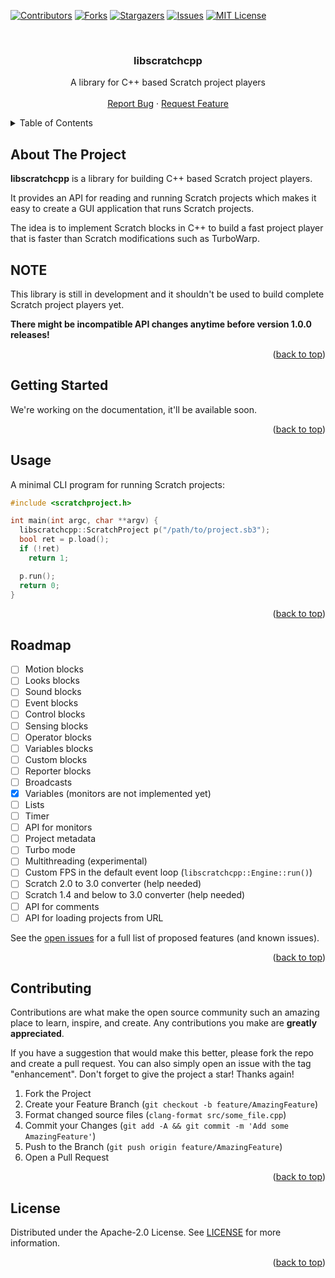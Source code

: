 <!-- Improved compatibility of back to top link: See: https://github.com/othneildrew/Best-README-Template/pull/73 -->
<a name="readme-top"></a>

<!-- PROJECT SHIELDS -->
<!--
*** I'm using markdown "reference style" links for readability.
*** Reference links are enclosed in brackets [ ] instead of parentheses ( ).
*** See the bottom of this document for the declaration of the reference variables
*** for contributors-url, forks-url, etc. This is an optional, concise syntax you may use.
*** https://www.markdownguide.org/basic-syntax/#reference-style-links
-->
[![Contributors][contributors-shield]][contributors-url]
[![Forks][forks-shield]][forks-url]
[![Stargazers][stars-shield]][stars-url]
[![Issues][issues-shield]][issues-url]
[![MIT License][license-shield]][license-url]



<!-- PROJECT LOGO -->
<br />
<div align="center">
  <!-- TODO: Add logo: <a href="https://github.com/scratchcpp/libscratchcpp">
    <img src="images/logo.png" alt="Logo" width="80" height="80">
  </a> -->

<h3 align="center">libscratchcpp</h3>

  <p align="center">
    A library for C++ based Scratch project players
    <br />
    <!-- TODO: Add link to documentation: <a href="https://github.com/scratchcpp/libscratchcpp"><strong>Explore the docs »</strong></a>
    <br /> -->
    <br />
    <a href="https://github.com/scratchcpp/libscratchcpp/issues">Report Bug</a>
    ·
    <a href="https://github.com/scratchcpp/libscratchcpp/issues">Request Feature</a>
  </p>
</div>



<!-- TABLE OF CONTENTS -->
<details>
  <summary>Table of Contents</summary>
  <ol>
    <li>
      <a href="#about-the-project">About The Project</a>
    </li>
    <li>
      <a href="#getting-started">Getting Started</a>
    </li>
    <li><a href="#usage">Usage</a></li>
    <li><a href="#roadmap">Roadmap</a></li>
    <li><a href="#contributing">Contributing</a></li>
    <li><a href="#license">License</a></li>
  </ol>
</details>



<!-- ABOUT THE PROJECT -->
## About The Project

**libscratchcpp** is a library for building C++ based Scratch project players.

It provides an API for reading and running Scratch projects which makes it easy
to create a GUI application that runs Scratch projects.

The idea is to implement Scratch blocks in C++ to build a fast project player
that is faster than Scratch modifications such as TurboWarp.

## NOTE
This library is still in development and it shouldn't be used
to build complete Scratch project players yet.

**There might be incompatible API changes anytime before version 1.0.0 releases!**

<p align="right">(<a href="#readme-top">back to top</a>)</p>



<!-- GETTING STARTED -->
## Getting Started

We're working on the documentation, it'll be available soon.
<!-- TODO: Add link to documentation -->

<p align="right">(<a href="#readme-top">back to top</a>)</p>



<!-- USAGE EXAMPLES -->
## Usage

A minimal CLI program for running Scratch projects:
```cpp
#include <scratchproject.h>

int main(int argc, char **argv) {
  libscratchcpp::ScratchProject p("/path/to/project.sb3");
  bool ret = p.load();
  if (!ret)
    return 1;

  p.run();
  return 0;
}
```

<!-- TODO: Add link to documentation -->

<p align="right">(<a href="#readme-top">back to top</a>)</p>



<!-- ROADMAP -->
## Roadmap

- [ ] Motion blocks
- [ ] Looks blocks
- [ ] Sound blocks
- [ ] Event blocks
- [ ] Control blocks
- [ ] Sensing blocks
- [ ] Operator blocks
- [ ] Variables blocks
- [ ] Custom blocks
- [ ] Reporter blocks
- [ ] Broadcasts
- [x] Variables (monitors are not implemented yet)
- [ ] Lists
- [ ] Timer
- [ ] API for monitors
- [ ] Project metadata
- [ ] Turbo mode
- [ ] Multithreading (experimental)
- [ ] Custom FPS in the default event loop (`libscratchcpp::Engine::run()`)
- [ ] Scratch 2.0 to 3.0 converter (help needed)
- [ ] Scratch 1.4 and below to 3.0 converter (help needed)
- [ ] API for comments
- [ ] API for loading projects from URL

See the [open issues](https://github.com/scratchcpp/libscratchcpp/issues) for a full list of proposed features (and known issues).

<p align="right">(<a href="#readme-top">back to top</a>)</p>



<!-- CONTRIBUTING -->
## Contributing

Contributions are what make the open source community such an amazing place to learn, inspire, and create. Any contributions you make are **greatly appreciated**.

If you have a suggestion that would make this better, please fork the repo and create a pull request. You can also simply open an issue with the tag "enhancement".
Don't forget to give the project a star! Thanks again!

1. Fork the Project
2. Create your Feature Branch (`git checkout -b feature/AmazingFeature`)
3. Format changed source files (`clang-format src/some_file.cpp`)
4. Commit your Changes (`git add -A && git commit -m 'Add some AmazingFeature'`)
5. Push to the Branch (`git push origin feature/AmazingFeature`)
6. Open a Pull Request

<p align="right">(<a href="#readme-top">back to top</a>)</p>



<!-- LICENSE -->
## License

Distributed under the Apache-2.0 License. See [LICENSE](LICENSE) for more information.

<p align="right">(<a href="#readme-top">back to top</a>)</p>



<!-- MARKDOWN LINKS & IMAGES -->
<!-- https://www.markdownguide.org/basic-syntax/#reference-style-links -->
[contributors-shield]: https://img.shields.io/github/contributors/scratchcpp/libscratchcpp.svg?style=for-the-badge
[contributors-url]: https://github.com/scratchcpp/libscratchcpp/graphs/contributors
[forks-shield]: https://img.shields.io/github/forks/scratchcpp/libscratchcpp.svg?style=for-the-badge
[forks-url]: https://github.com/scratchcpp/libscratchcpp/network/members
[stars-shield]: https://img.shields.io/github/stars/scratchcpp/libscratchcpp.svg?style=for-the-badge
[stars-url]: https://github.com/scratchcpp/libscratchcpp/stargazers
[issues-shield]: https://img.shields.io/github/issues/scratchcpp/libscratchcpp.svg?style=for-the-badge
[issues-url]: https://github.com/scratchcpp/libscratchcpp/issues
[license-shield]: https://img.shields.io/github/license/scratchcpp/libscratchcpp.svg?style=for-the-badge
[license-url]: https://github.com/scratchcpp/libscratchcpp/blob/master/LICENSE
